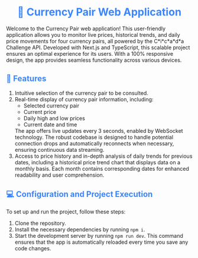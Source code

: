 <h1 align="center" style="color: #3a86ff; font-weight: bold;">📌 Currency Pair Web Application</h1>
<p>Welcome to the Currency Pair web application! This user-friendly application allows you to monitor live prices, historical trends, and daily price movements for four currency pairs, all powered by the C*i*c*a*d*a Challenge API. Developed with Next.js and TypeScript, this scalable project ensures an optimal experience for its users. With a 100% responsive design, the app provides seamless functionality across various devices.</p>
<h2 style="color: #3a86ff;">🌟 Features</h2>
<ol>
  <li>Intuitive selection of the currency pair to be consulted.</li>
  <li>Real-time display of currency pair information, including:
    <ul>
      <li>Selected currency pair</li>
      <li>Current price</li>
      <li>Daily high and low prices</li>
      <li>Current date and time</li>
    </ul>
    The app offers live updates every 3 seconds, enabled by WebSocket technology. The robust codebase is designed to handle potential connection drops and automatically reconnects when necessary, ensuring continuous data streaming.
  </li>
  <li>Access to price history and in-depth analysis of daily trends for previous dates, including a historical price trend chart that displays data on a monthly basis. Each month contains corresponding dates for enhanced readability and user comprehension.</li>
</ol>
<h2 style="color: #3a86ff;">💻 Configuration and Project Execution</h2>
<p>To set up and run the project, follow these steps:</p>
<ol>
  <li>Clone the repository.</li>
  <li>Install the necessary dependencies by running <code>npm i</code>.</li>
  <li>Start the development server by running <code>npm run dev</code>. This command ensures that the app is automatically reloaded every time you save any code changes.</li>
</ol>